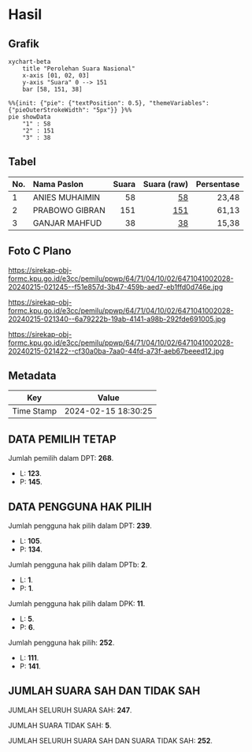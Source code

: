 # Hasil

## Grafik

```mermaid
xychart-beta
    title "Perolehan Suara Nasional"
    x-axis [01, 02, 03]
    y-axis "Suara" 0 --> 151
    bar [58, 151, 38]
```

```mermaid
%%{init: {"pie": {"textPosition": 0.5}, "themeVariables": {"pieOuterStrokeWidth": "5px"}} }%%
pie showData
    "1" : 58
    "2" : 151
    "3" : 38
```

## Tabel

| No. | Nama Paslon    | Suara | Suara (raw) | Persentase |
|:--- |:-------------- | -----:| -----------:| ----------:|
| 1   | ANIES MUHAIMIN | 58    | [58][p-1]   | 23,48      |
| 2   | PRABOWO GIBRAN | 151   | [151][p-2]  | 61,13      |
| 3   | GANJAR MAHFUD  | 38    | [38][p-3]   | 15,38      |


[p-1]: https://github.com/gigit-pemilu/pemilu-2024/blob/main/pilpres/hitung-suara/sub/64-kalimantan-timur/sub/71-kota-balikpapan/sub/04-balikpapan-tengah/sub/1002-gunungsari-ilir/sub/028-tps/sub/paslon-1.txt
[p-2]: https://github.com/gigit-pemilu/pemilu-2024/blob/main/pilpres/hitung-suara/sub/64-kalimantan-timur/sub/71-kota-balikpapan/sub/04-balikpapan-tengah/sub/1002-gunungsari-ilir/sub/028-tps/sub/paslon-2.txt
[p-3]: https://github.com/gigit-pemilu/pemilu-2024/blob/main/pilpres/hitung-suara/sub/64-kalimantan-timur/sub/71-kota-balikpapan/sub/04-balikpapan-tengah/sub/1002-gunungsari-ilir/sub/028-tps/sub/paslon-3.txt

## Foto C Plano

https://sirekap-obj-formc.kpu.go.id/e3cc/pemilu/ppwp/64/71/04/10/02/6471041002028-20240215-021245--f51e857d-3b47-459b-aed7-eb1ffd0d746e.jpg

https://sirekap-obj-formc.kpu.go.id/e3cc/pemilu/ppwp/64/71/04/10/02/6471041002028-20240215-021340--6a79222b-19ab-4141-a98b-292fde691005.jpg

https://sirekap-obj-formc.kpu.go.id/e3cc/pemilu/ppwp/64/71/04/10/02/6471041002028-20240215-021422--cf30a0ba-7aa0-44fd-a73f-aeb67beeed12.jpg


## Metadata

| Key        | Value               |
| ---------- | ------------------- |
| Time Stamp | 2024-02-15 18:30:25 |


## DATA PEMILIH TETAP

Jumlah pemilih dalam DPT: **268**.
 * L: **123**.
 * P: **145**.

## DATA PENGGUNA HAK PILIH

Jumlah pengguna hak pilih dalam DPT: **239**.
 * L: **105**.
 * P: **134**.

Jumlah pengguna hak pilih dalam DPTb: **2**.
 * L: **1**.
 * P: **1**.

Jumlah pengguna hak pilih dalam DPK: **11**.
 * L: **5**.
 * P: **6**.

Jumlah pengguna hak pilih: **252**.
 * L: **111**.
 * P: **141**.

## JUMLAH SUARA SAH DAN TIDAK SAH

JUMLAH SELURUH SUARA SAH: **247**.

JUMLAH SUARA TIDAK SAH: **5**.

JUMLAH SELURUH SUARA SAH DAN SUARA TIDAK SAH: **252**.


